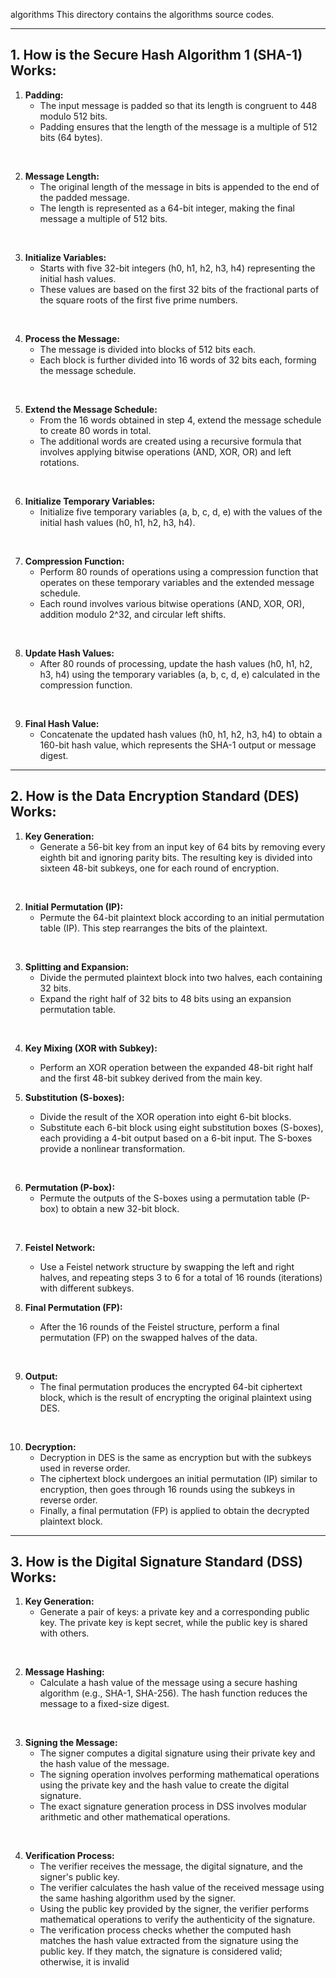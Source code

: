 algorithms
This directory contains the algorithms source codes.

---

## 1. How is the Secure Hash Algorithm 1 (SHA-1) Works:
1. **Padding:** 
    - The input message is padded so that its length is congruent to 448 modulo 512 bits. 
    - Padding ensures that the length of the message is a multiple of 512 bits (64 bytes).

</br>

2. **Message Length:** 
    - The original length of the message in bits is appended to the end of the padded message. 
    - The length is represented as a 64-bit integer, making the final message a multiple of 512 bits.

</br>

3. **Initialize Variables:** 
    - Starts with five 32-bit integers (h0, h1, h2, h3, h4) representing the initial hash values. 
    - These values are based on the first 32 bits of the fractional parts of the square roots of the first five prime numbers.

</br>

4. **Process the Message:**
    - The message is divided into blocks of 512 bits each.
    - Each block is further divided into 16 words of 32 bits each, forming the message schedule.

</br>

5. **Extend the Message Schedule:**
    - From the 16 words obtained in step 4, extend the message schedule to create 80 words in total.
    - The additional words are created using a recursive formula that involves applying bitwise operations (AND, XOR, OR) and left rotations.

</br>

6. **Initialize Temporary Variables:**
    - Initialize five temporary variables (a, b, c, d, e) with the values of the initial hash values (h0, h1, h2, h3, h4).

</br>

7. **Compression Function:** 
    - Perform 80 rounds of operations using a compression function that operates on these temporary variables and the extended message schedule.
    - Each round involves various bitwise operations (AND, XOR, OR), addition modulo 2^32, and circular left shifts.

</br>

8. **Update Hash Values:**
    - After 80 rounds of processing, update the hash values (h0, h1, h2, h3, h4) using the temporary variables (a, b, c, d, e) calculated in the compression function.

</br>

9. **Final Hash Value:**
    - Concatenate the updated hash values (h0, h1, h2, h3, h4) to obtain a 160-bit hash value, which represents the SHA-1 output or message digest.
---
## 2. How is the Data Encryption Standard (DES) Works:
1. **Key Generation:**
    - Generate a 56-bit key from an input key of 64 bits by removing every eighth bit and ignoring parity bits. The resulting key is divided into sixteen 48-bit subkeys, one for each round of encryption.

</br>

2. **Initial Permutation (IP):**
    - Permute the 64-bit plaintext block according to an initial permutation table (IP). This step rearranges the bits of the plaintext.

</br>

3. **Splitting and Expansion:**
    - Divide the permuted plaintext block into two halves, each containing 32 bits.
    - Expand the right half of 32 bits to 48 bits using an expansion permutation table.

</br>

4. **Key Mixing (XOR with Subkey):**
    - Perform an XOR operation between the expanded 48-bit right half and the first 48-bit subkey derived from the main key.

5. **Substitution (S-boxes):**
    - Divide the result of the XOR operation into eight 6-bit blocks.
    - Substitute each 6-bit block using eight substitution boxes (S-boxes), each providing a 4-bit output based on a 6-bit input. The S-boxes provide a nonlinear transformation.

</br>

6. **Permutation (P-box):**
    - Permute the outputs of the S-boxes using a permutation table (P-box) to obtain a new 32-bit block.

</br>

7. **Feistel Network:**
    - Use a Feistel network structure by swapping the left and right halves, and repeating steps 3 to 6 for a total of 16 rounds (iterations) with different subkeys.

8. **Final Permutation (FP):**
    - After the 16 rounds of the Feistel structure, perform a final permutation (FP) on the swapped halves of the data.

</br>

9. **Output:**
    - The final permutation produces the encrypted 64-bit ciphertext block, which is the result of encrypting the original plaintext using DES.

</br>

10. **Decryption:**
    - Decryption in DES is the same as encryption but with the subkeys used in reverse order.
    - The ciphertext block undergoes an initial permutation (IP) similar to encryption, then goes through 16 rounds using the subkeys in reverse order.
    - Finally, a final permutation (FP) is applied to obtain the decrypted plaintext block.

---
## 3. How is the Digital Signature Standard (DSS) Works:
1. **Key Generation:**
    - Generate a pair of keys: a private key and a corresponding public key. The private key is kept secret, while the public key is shared with others.

</br>

2. **Message Hashing:**
    - Calculate a hash value of the message using a secure hashing algorithm (e.g., SHA-1, SHA-256). The hash function reduces the message to a fixed-size digest.

</br>

3. **Signing the Message:**
    - The signer computes a digital signature using their private key and the hash value of the message.
    - The signing operation involves performing mathematical operations using the private key and the hash value to create the digital signature.
    - The exact signature generation process in DSS involves modular arithmetic and other mathematical operations.

</br>

4. **Verification Process:**
    - The verifier receives the message, the digital signature, and the signer's public key.
    - The verifier calculates the hash value of the received message using the same hashing algorithm used by the signer.
    - Using the public key provided by the signer, the verifier performs mathematical operations to verify the authenticity of the signature.
    - The verification process checks whether the computed hash matches the hash value extracted from the signature using the public key. If they match, the signature is considered valid; otherwise, it is invalid